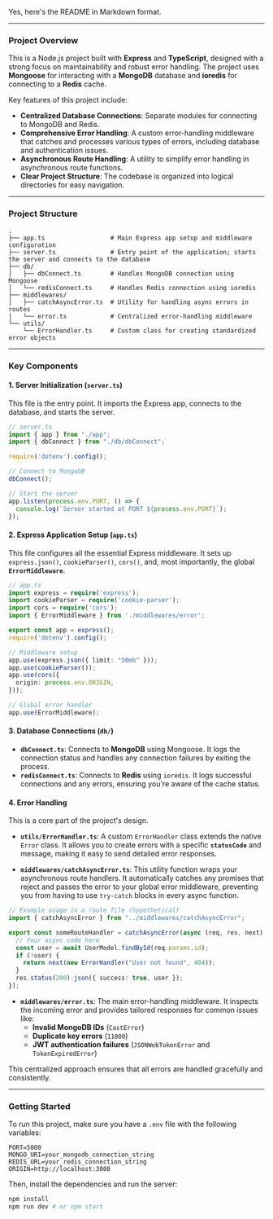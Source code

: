 Yes, here's the README in Markdown format.

-----

### Project Overview

This is a Node.js project built with **Express** and **TypeScript**, designed with a strong focus on maintainability and robust error handling. The project uses **Mongoose** for interacting with a **MongoDB** database and **ioredis** for connecting to a **Redis** cache.

Key features of this project include:

  * **Centralized Database Connections**: Separate modules for connecting to MongoDB and Redis.
  * **Comprehensive Error Handling**: A custom error-handling middleware that catches and processes various types of errors, including database and authentication issues.
  * **Asynchronous Route Handling**: A utility to simplify error handling in asynchronous route functions.
  * **Clear Project Structure**: The codebase is organized into logical directories for easy navigation.

-----

### Project Structure

```
.
├── app.ts                  # Main Express app setup and middleware configuration
├── server.ts               # Entry point of the application; starts the server and connects to the database
├── db/
│   ├── dbConnect.ts        # Handles MongoDB connection using Mongoose
│   └── redisConnect.ts     # Handles Redis connection using ioredis
├── middlewares/
│   ├── catchAsyncError.ts  # Utility for handling async errors in routes
│   └── error.ts            # Centralized error-handling middleware
└── utils/
    └── ErrorHandler.ts     # Custom class for creating standardized error objects
```

-----

### Key Components

#### 1\. Server Initialization (`server.ts`)

This file is the entry point. It imports the Express app, connects to the database, and starts the server.

```typescript
// server.ts
import { app } from "./app";
import { dbConnect } from "./db/dbConnect";

require('dotenv').config();

// Connect to MongoDB
dbConnect();

// Start the server
app.listen(process.env.PORT, () => {
  console.log(`Server started at PORT ${process.env.PORT}`);
});
```

#### 2\. Express Application Setup (`app.ts`)

This file configures all the essential Express middleware. It sets up `express.json()`, `cookieParser()`, `cors()`, and, most importantly, the global **`ErrorMiddleware`**.

```typescript
// app.ts
import express = require('express');
import cookieParser = require('cookie-parser');
import cors = require('cors');
import { ErrorMiddleware } from './middlewares/error';

export const app = express();
require('dotenv').config();

// Middleware setup
app.use(express.json({ limit: "50mb" }));
app.use(cookieParser());
app.use(cors({
  origin: process.env.ORIGIN,
}));

// Global error handler
app.use(ErrorMiddleware);
```

#### 3\. Database Connections (`db/`)

  * **`dbConnect.ts`**: Connects to **MongoDB** using Mongoose. It logs the connection status and handles any connection failures by exiting the process.
  * **`redisConnect.ts`**: Connects to **Redis** using `ioredis`. It logs successful connections and any errors, ensuring you're aware of the cache status.

#### 4\. Error Handling

This is a core part of the project's design.

  * **`utils/ErrorHandler.ts`**: A custom `ErrorHandler` class extends the native `Error` class. It allows you to create errors with a specific **`statusCode`** and message, making it easy to send detailed error responses.

  * **`middlewares/catchAsyncError.ts`**: This utility function wraps your asynchronous route handlers. It automatically catches any promises that reject and passes the error to your global error middleware, preventing you from having to use `try-catch` blocks in every async function.

<!-- end list -->

```typescript
// Example usage in a route file (hypothetical)
import { catchAsyncError } from "../middlewares/catchAsyncError";

export const someRouteHandler = catchAsyncError(async (req, res, next) => {
  // Your async code here
  const user = await UserModel.findById(req.params.id);
  if (!user) {
    return next(new ErrorHandler("User not found", 404));
  }
  res.status(200).json({ success: true, user });
});
```

  * **`middlewares/error.ts`**: The main error-handling middleware. It inspects the incoming error and provides tailored responses for common issues like:
      * **Invalid MongoDB IDs** (`CastError`)
      * **Duplicate key errors** (`11000`)
      * **JWT authentication failures** (`JSONWebTokenError` and `TokenExpiredError`)

This centralized approach ensures that all errors are handled gracefully and consistently.

-----

### Getting Started

To run this project, make sure you have a `.env` file with the following variables:

```
PORT=5000
MONGO_URI=your_mongodb_connection_string
REDIS_URL=your_redis_connection_string
ORIGIN=http://localhost:3000
```

Then, install the dependencies and run the server:

```bash
npm install
npm run dev # or npm start
```